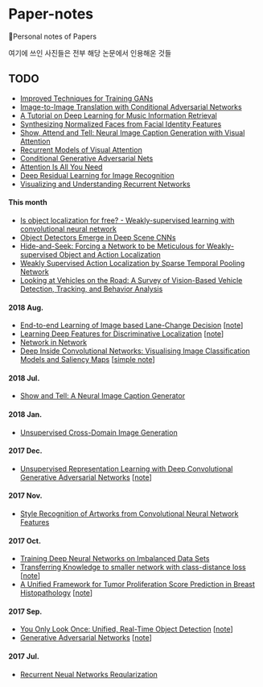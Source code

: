 # Paper-notes

:notebook:Personal notes of Papers

여기에 쓰인 사진들은 전부 해당 논문에서 인용해온 것들

## TODO

- [Improved Techniques for Training GANs](https://arxiv.org/pdf/1606.03498.pdf)
- [Image-to-Image Translation with Conditional Adversarial Networks](https://arxiv.org/pdf/1611.07004v1.pdf)
- [A Tutorial on Deep Learning for Music Information Retrieval](https://arxiv.org/pdf/1709.04396.pdf)
- [Synthesizing Normalized Faces from Facial Identity Features](https://arxiv.org/pdf/1701.04851.pdf)
- [Show, Attend and Tell: Neural Image Caption Generation with Visual Attention](https://arxiv.org/pdf/1502.03044.pdf)
- [Recurrent Models of Visual Attention](https://papers.nips.cc/paper/5542-recurrent-models-of-visual-attention.pdf)
- [Conditional Generative Adversarial Nets](https://arxiv.org/abs/1411.1784)
- [Attention Is All You Need](https://arxiv.org/abs/1706.03762)
- [Deep Residual Learning for Image Recognition](https://arxiv.org/abs/1512.03385)
- [Visualizing and Understanding Recurrent Networks](https://arxiv.org/abs/1506.02078)

#### This month
* [Is object localization for free? - Weakly-supervised learning with convolutional neural network](https://ieeexplore.ieee.org/document/7298668/)
* [Object Detectors Emerge in Deep Scene CNNs](https://arxiv.org/abs/1412.6856)
* [Hide-and-Seek: Forcing a Network to be Meticulous for Weakly-supervised Object and Action Localization](https://arxiv.org/abs/1704.04232)
* [Weakly Supervised Action Localization by Sparse Temporal Pooling Network](https://arxiv.org/abs/1712.05080)
* [Looking at Vehicles on the Road: A Survey of Vision-Based Vehicle Detection, Tracking, and Behavior Analysis](https://ieeexplore.ieee.org/document/6563169/?denied)


#### 2018 Aug.
* [End-to-end Learning of Image based Lane-Change Decision](https://arxiv.org/abs/1706.08211) [[note](notes/slcan.md)]
* [Learning Deep Features for Discriminative Localization](https://arxiv.org/abs/1512.04150) [[note](notes/CAM.md)]
* [Network in Network](https://arxiv.org/pdf/1312.4400.pdf)
* [Deep Inside Convolutional Networks: Visualising Image Classification Models and Saliency Maps](https://arxiv.org/abs/1312.6034) [[simple note](notes/deep_inside_cnn.md)]


#### 2018 Jul.
* [Show and Tell: A Neural Image Caption Generator](https://arxiv.org/abs/1411.4555)


#### 2018 Jan.
* [Unsupervised Cross-Domain Image Generation](https://arxiv.org/abs/1611.02200)


#### 2017 Dec.
* [Unsupervised Representation Learning with Deep Convolutional Generative Adversarial Networks](https://arxiv.org/abs/1511.06434) [[note](notes/DCGAN.md)]


#### 2017 Nov.
* [Style Recognition of Artworks from Convolutional Neural Network Features](https://github.com/jd730/jd730.github.com/blob/master/assets/cv17project.pdf)


#### 2017 Oct.
* [Training Deep Neural Networks on Imbalanced Data Sets](https://www-staff.it.uts.edu.au/~lbcao/publication/IJCNN15.wang.final.pdf)
* [Transferring Knowledge to smaller network with class-distance loss](https://openreview.net/pdf?id=ByXrfaGFe) [[note](notes/transferring_knowlege_to_smaller_network.md)]
* [A Unified Framework for Tumor Proliferation Score Prediction in Breast Histopathology](https://arxiv.org/abs/1612.07180) [[note](notes/Framework_for_Tumor.md)]


#### 2017 Sep.
* [You Only Look Once: Unified, Real-Time Object Detection](https://pjreddie.com/media/files/papers/yolo.pdf) [[note](/notes/YOLO.md)]
* [Generative Adversarial Networks](https://arxiv.org/pdf/1406.2661.pdf) [[note](/notes/GAN.md)]


#### 2017 Jul.
* [Recurrent Neual Networks Reqularization](https://arxiv.org/pdf/1409.2329.pdf)






